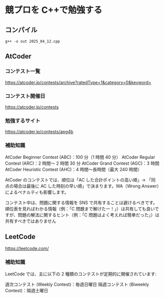 # 競プロを C++で勉強する

## コンパイル

`g++ -o out 2025_04_12.cpp`

## AtCoder

### コンテスト一覧

https://atcoder.jp/contests/archive?ratedType=1&category=0&keyword=

### コンテスト開催日

https://atcoder.jp/contests

### 勉強するサイト

https://atcoder.jp/contests/apg4b

### 補助知識

AtCoder Beginner Contest (ABC)：100 分（1 時間 40 分）
AtCoder Regular Contest (ARC)：2 時間～ 2 時間 30 分
AtCoder Grand Contest (AGC)：3 時間
AtCoder Heuristic Contest (AHC)：4 時間～長時間（最大 240 時間）

AtCoder のコンテストでは、順位は「AC した合計ポイントの高い順」-> 「同点の場合は最後に AC した時刻の早い順」で決まります。WA（Wrong Answer）によるペナルティも影響します。

コンテスト中は、問題に関する情報を SNS で共有することは避けるべきです。順位表を見ればわかる情報（例：「C 問題まで解けたー！」）は共有しても良いですが、問題の解法に関するヒント（例：「C 問題はよく考えれば簡単だった」）は共有すべきではありません

## LeetCode

https://leetcode.com/

### 補助知識

LeetCode では、主に以下の 2 種類のコンテストが定期的に開催されています:

週次コンテスト (Weekly Contest)：毎週日曜日
隔週コンテスト (Biweekly Contest)：隔週土曜日
